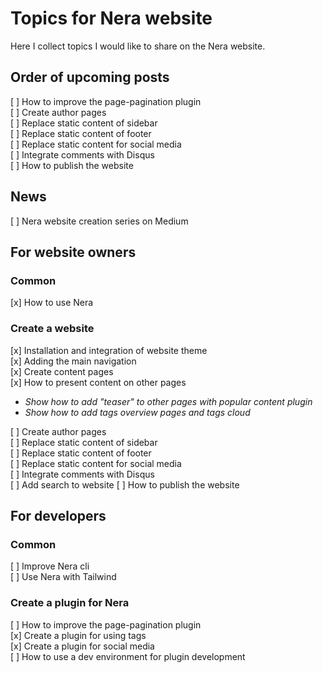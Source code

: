 # Topics for Nera website
Here I collect topics I would like to share on the Nera website.

## Order of upcoming posts
[ ] How to improve the page-pagination plugin  
[ ] Create author pages  
[ ] Replace static content of sidebar  
[ ] Replace static content of footer  
[ ] Replace static content for social media  
[ ] Integrate comments with Disqus  
[ ] How to publish the website  

## News
[ ] Nera website creation series on Medium  

## For website owners
### Common
[x] How to use Nera  

### Create a website
[x] Installation and integration of website theme  
[x] Adding the main navigation  
[x] Create content pages  
[x] How to present content on other pages  
* _Show how to add "teaser" to other pages with popular content plugin_
* _Show how to add tags overview pages and tags cloud_

[ ] Create author pages  
[ ] Replace static content of sidebar  
[ ] Replace static content of footer  
[ ] Replace static content for social media  
[ ] Integrate comments with Disqus  
[ ] Add search to website
[ ] How to publish the website  

## For developers
### Common
[ ] Improve Nera cli  
[ ] Use Nera with Tailwind  

### Create a plugin for Nera
[ ] How to improve the page-pagination plugin  
[x] Create a plugin for using tags  
[x] Create a plugin for social media  
[ ] How to use a dev environment for plugin development  

